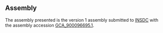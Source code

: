 

Assembly
--------

The assembly presented is the version 1 assembly submitted to
[INSDC](http://www.insdc.org) with the assembly accession
[GCA\_900096695.1](http://www.ebi.ac.uk/ena/data/view/GCA_900096695.1).
